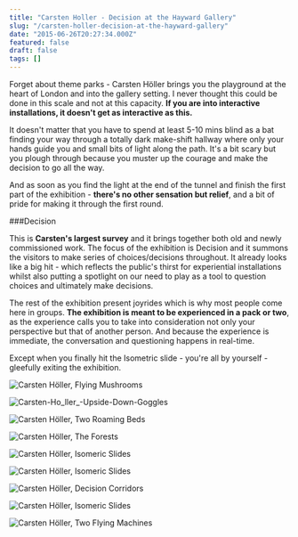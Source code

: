 ```yaml
---
title: "Carsten Holler - Decision at the Hayward Gallery"
slug: "/carsten-holler-decision-at-the-hayward-gallery"
date: "2015-06-26T20:27:34.000Z"
featured: false
draft: false
tags: []
---
```


Forget about theme parks - Carsten Höller brings you the playground at the heart of London and into the gallery setting. I never thought this could be done in this scale and not at this capacity. **If you are into interactive installations, it doesn't get as interactive as this.**

It doesn't matter that you have to spend at least 5-10 mins blind as a bat finding your way through a totally dark make-shift hallway where only your hands guide you and small bits of light along the path. It's a bit scary but you plough through because you muster up the courage and make the decision to go all the way.

And as soon as you find the light at the end of the tunnel and finish the first part of the exhibition - **there's no other sensation but relief**, and a bit of pride for making it through the first round.

###Decision

This is **Carsten's largest survey** and it brings together both old and newly commissioned work. The focus of the exhibition is Decision and it summons the visitors to make series of choices/decisions throughout. It already looks like a big hit - which reflects the public's thirst for experiential installations whilst also putting a spotlight on our need to play as a tool to question choices and ultimately make decisions.

The rest of the exhibition present joyrides which is why most people come here in groups. **The exhibition is meant to be experienced in a pack or two**, as the experience calls you to take into consideration not only your perspective but that of another person. And because the experience is immediate, the conversation and questioning happens in real-time.

Except when you finally hit the Isometric slide - you're all by yourself - gleefully exiting the exhibition.

![Carsten Höller, Flying Mushrooms](./images/Carsten-Ho_z0pm4e.png "Carsten Höller, Flying Mushrooms, 2015 © Carsten Höller. Installation View Carsten Höller l Decision, Hayward Gallery, London 2015. Courtesy of the artist, Photo © Linda Nylind")

![Carsten-Ho_ller_-Upside-Down-Goggles](./images/Carsten-Ho_ller_-Upside-Down-Goggles_-2015-_-Carsten-Ho_ller.-Installation-View-Carsten-Ho_ller-l-Decision_-Hayward-Gallery_-London-2015.-Courtesy-of-the-artist_-Photo-_-Linda-Nylind_y6uomj.png "Carsten Höller, Upside Down Goggles, 2015 © Carsten Höller. Installation View Carsten Höller l Decision, Hayward Gallery, London 2015. Courtesy of the artist, Photo © Linda Nylind")

![Carsten Höller, Two Roaming Beds](./images/0B49mgIHaCi2FSDQxQ01hdnJBMDQ_vhegpt.png "Carsten Höller, Two Roaming Beds (Grey), 2015. © Carsten Höller. Produced with Bonniers Konsthall, Stockholm, and HangarBicocca, Milano. Installation view: Carsten Höller: Decision, Hayward Gallery, London, 2015. Photo  © David Levene copy")

![Carsten Höller, The Forests](./images/0B49mgIHaCi2FeE9mX3NLZTZKRjQ_oyncqq.png "Carsten Höller, The Forests, 2002/2015 © Carsten Höller. Installation View Carsten Höller l Decision, Hayward Gallery, London 2015. Courtesy of the artist and Air de Paris. Photo © Linda Nylind")

![Carsten Höller, Isomeric Slides](./images/0B49mgIHaCi2Fd21RT1lJR0I3MTg_yfxnau.png "Carsten Höller, Isomeric Slides, 2015 © Carsten Höller. Installation View Carsten Höller l Decision, Hayward Gallery, London 2015. Courtesy of the artist and LUMA Foundation Photo © Linda Nylind")

![Carsten Höller, Isomeric Slides](./images/0B49mgIHaCi2FdUZHZ1V2aGRxSFE_cdabrv.png "Carsten Höller, Isomeric Slides, 2015 during installation of Carsten Höller: Decision at Hayward Gallery, Courtesy the artist and LUMA Foundation. Photo David Levene")

![Carsten Höller, Decision Corridors](./images/Carsten-Ho_ller_-Decision-Corridors_-2015-_-Carsten-Ho_ller.-Installation-View-Carsten-Ho_ller-l-Decision_-Hayward-Gallery_-London-2015.-Courtesy-of-the-artist_-Photo-_-Linda-Nylind_cvpnpu.png "Carsten Höller, Decision Corridors, 2015 © Carsten Höller. Installation View Carsten Höller l Decision, Hayward Gallery, London 2015. Courtesy of the artist, Photo © Linda Nylind")

![Carsten Höller, Isomeric Slides](./images/0B49mgIHaCi2FUW9icllRckh2eDQ_vme6kn.png "Carsten Höller, Isomeric Slides, 2015 © Carsten Höller. Installation View Carsten Höller l Decision, Hayward Gallery, London 2015. Courtesy of the artist and LUMA Foundation Photo © Linda Nylind")

![Carsten Höller, Two Flying Machines](./images/0B49mgIHaCi2FXzZtMFZsc0lYUzg_ywvtk2.png "Carsten Höller, Two Flying Machines, 2015 © Carsten Höller. Installation View Carsten Höller l Decision, Hayward Gallery, London 2015. Courtesy of the artist and Gagosian Gallery. Photo © Ela Bialkowska, OKNO studio")
